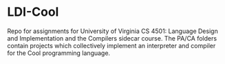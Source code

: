 # LDI-Cool

Repo for assignments for University of Virginia CS 4501: Language Design and Implementation and the Compilers sidecar course. The PA/CA folders contain projects which collectively implement an interpreter and compiler for the Cool programming language.
